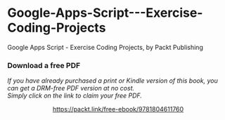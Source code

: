 # Google-Apps-Script---Exercise-Coding-Projects
Google Apps Script - Exercise Coding Projects, by Packt Publishing
### Download a free PDF

 <i>If you have already purchased a print or Kindle version of this book, you can get a DRM-free PDF version at no cost.<br>Simply click on the link to claim your free PDF.</i>
<p align="center"> <a href="https://packt.link/free-ebook/9781804611760">https://packt.link/free-ebook/9781804611760 </a> </p>
